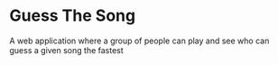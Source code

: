 # Guess The Song

A web application where a group of people can play and see who can guess a given song the fastest
